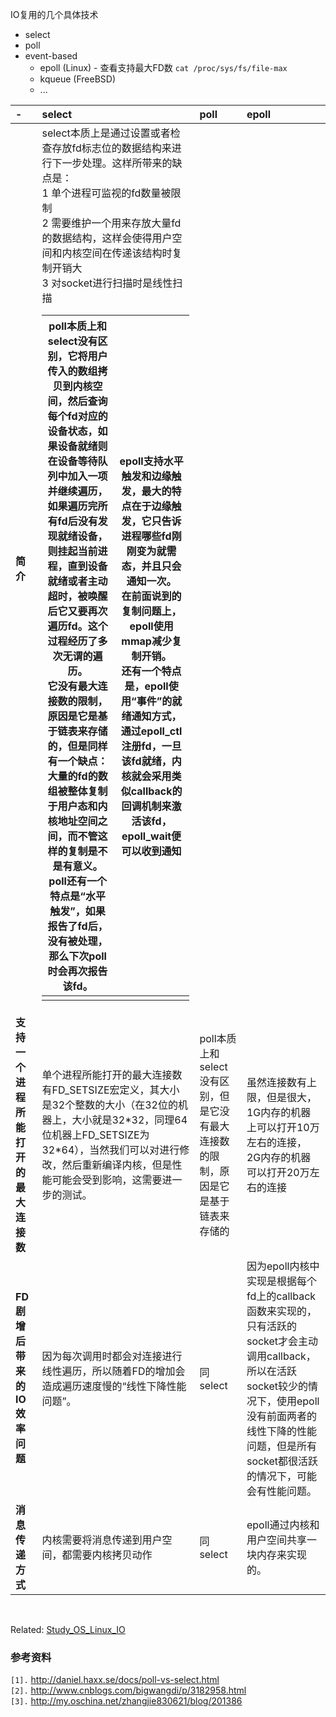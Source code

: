 IO复用的几个具体技术
  * select
  * poll
  * event-based
    * epoll (Linux)  - 查看支持最大FD数 `cat /proc/sys/fs/file-max`
    * kqueue (FreeBSD)
    * ...

| **-** | **select** | **poll** | **epoll** |
|:------|:-----------|:---------|:----------|
| **简介** | select本质上是通过设置或者检查存放fd标志位的数据结构来进行下一步处理。这样所带来的缺点是：<br>1 单个进程可监视的fd数量被限制<br>2 需要维护一个用来存放大量fd的数据结构，这样会使得用户空间和内核空间在传递该结构时复制开销大<br>3 对socket进行扫描时是线性扫描 <table><thead><th> poll本质上和select没有区别，它将用户传入的数组拷贝到内核空间，然后查询每个fd对应的设备状态，如果设备就绪则在设备等待队列中加入一项并继续遍历，如果遍历完所有fd后没有发现就绪设备，则挂起当前进程，直到设备就绪或者主动超时，被唤醒后它又要再次遍历fd。这个过程经历了多次无谓的遍历。<br>它没有最大连接数的限制，原因是它是基于链表来存储的，但是同样有一个缺点：<br>大量的fd的数组被整体复制于用户态和内核地址空间之间，而不管这样的复制是不是有意义。<br>poll还有一个特点是“水平触发”，如果报告了fd后，没有被处理，那么下次poll时会再次报告该fd。</th><th> epoll支持水平触发和边缘触发，最大的特点在于边缘触发，它只告诉进程哪些fd刚刚变为就需态，并且只会通知一次。<br>在前面说到的复制问题上，epoll使用mmap减少复制开销。<br>还有一个特点是，epoll使用“事件”的就绪通知方式，通过epoll_ctl注册fd，一旦该fd就绪，内核就会采用类似callback的回调机制来激活该fd，epoll_wait便可以收到通知 </th></thead><tbody>
<tr><td> <b>支持一个进程所能打开的最大连接数</b> </td><td> 单个进程所能打开的最大连接数有FD_SETSIZE宏定义，其大小是32个整数的大小（在32位的机器上，大小就是32*32，同理64位机器上FD_SETSIZE为32*64），当然我们可以对进行修改，然后重新编译内核，但是性能可能会受到影响，这需要进一步的测试。 </td><td> poll本质上和select没有区别，但是它没有最大连接数的限制，原因是它是基于链表来存储的 </td><td> 虽然连接数有上限，但是很大，1G内存的机器上可以打开10万左右的连接，2G内存的机器可以打开20万左右的连接 </td></tr>
<tr><td> <b>FD剧增后带来的IO效率问题</b> </td><td> 因为每次调用时都会对连接进行线性遍历，所以随着FD的增加会造成遍历速度慢的“线性下降性能问题”。 </td><td> 同 select </td><td> 因为epoll内核中实现是根据每个fd上的callback函数来实现的，只有活跃的socket才会主动调用callback，所以在活跃 socket较少的情况下，使用epoll没有前面两者的线性下降的性能问题，但是所有socket都很活跃的情况下，可能会有性能问题。 </td></tr>
<tr><td> <b>消息传递方式</b> </td><td> 内核需要将消息传递到用户空间，都需要内核拷贝动作 </td><td> 同 select </td><td> epoll通过内核和用户空间共享一块内存来实现的。 </td></tr></tbody></table>




<br>

Related: <a href='Study_OS_Linux_IO.md'>Study_OS_Linux_IO</a>

<h3>参考资料</h3>
<code>[1].</code> <a href='http://daniel.haxx.se/docs/poll-vs-select.html'>http://daniel.haxx.se/docs/poll-vs-select.html</a><br>
<code>[2].</code> <a href='http://www.cnblogs.com/bigwangdi/p/3182958.html'>http://www.cnblogs.com/bigwangdi/p/3182958.html</a><br>
<code>[3].</code> <a href='http://my.oschina.net/zhangjie830621/blog/201386'>http://my.oschina.net/zhangjie830621/blog/201386</a><br>